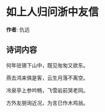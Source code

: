 # 如上人归问浙中友信

**作者**: 仇远

## 诗词内容

何年驻锡下山中，既见匆匆又欲东。

燕去鸿来俱是客，云生月落不离空。

冷泉亭上参吟畅，飞雪岩前哭老同。

方外友朋询近况，为言已作木鸡翁。

